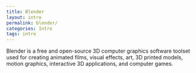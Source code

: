 ```yaml
---
title: Blender
layout: intro
permalink: blender/
categories: Intro
tags: intro
---
```


Blender is a free and open-source 3D computer graphics software toolset used for creating animated films, visual effects, art, 3D printed models, motion graphics, interactive 3D applications, and computer games.
